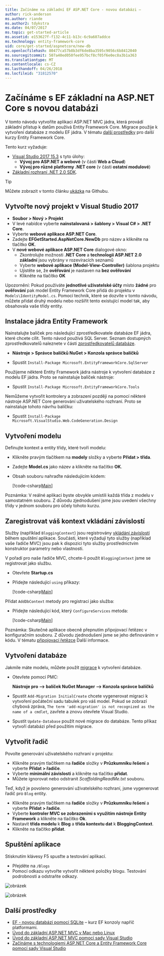 ```yaml
---
title: Začínáme na základní EF ASP.NET Core - novou databázi –
author: rick-anderson
ms.author: riande
ms.author2: tdykstra
ms.date: 04/07/2017
ms.topic: get-started-article
ms.assetid: e153627f-f132-4c11-b13c-6c9a607addce
ms.technology: entity-framework-core
uid: core/get-started/aspnetcore/new-db
ms.openlocfilehash: 80477ca57b8b3df6de8ba3595c9056c6b8412040
ms.sourcegitcommit: 507a40ed050fee957bcf8cf05f6e0ec8a3b1a363
ms.translationtype: MT
ms.contentlocale: cs-CZ
ms.lasthandoff: 04/26/2018
ms.locfileid: "31812570"
---
```

# <a name="getting-started-with-ef-core-on-aspnet-core-with-a-new-database"></a>Začínáme s EF základní na ASP.NET Core s novou databázi

V tomto návodu vytvoříte aplikaci ASP.NET MVC jádra, která provádí základní přístup k datům používá Entity Framework Core. Migrace použije k vytvoření databáze z modelu EF jádra. V tématu [další prostředky](#additional-resources) pro další kurzy Entity Framework Core.

Tento kurz vyžaduje:
* [Visual Studio 2017 15.3](https://www.visualstudio.com/downloads/) s tyto úlohy:
  * **Vývoj pro ASP.NET a webové** (v části **Web a Cloud**)
  * **Vývoj pro různé platformy .NET core** (v části **ostatní modulové**)
* [Základní rozhraní .NET 2.0 SDK](https://www.microsoft.com/net/download/core).

> [!TIP]  
> Můžete zobrazit v tomto článku [ukázka](https://github.com/aspnet/EntityFramework.Docs/tree/master/samples/core/GetStarted/AspNetCore/EFGetStarted.AspNetCore.NewDb) na Githubu.

## <a name="create-a-new-project-in-visual-studio-2017"></a>Vytvořte nový projekt v Visual Studio 2017

* **Soubor > Nový > Projekt**
* V levé nabídce vyberte **nainstalovaná > šablony > Visual C# > .NET Core**.
* Vyberte **webové aplikace ASP.NET Core**.
* Zadejte **EFGetStarted.AspNetCore.NewDb** pro název a klikněte na tlačítko **OK**.
* V **nové webové aplikace ASP.NET Core** dialogové okno:
  * Zkontrolujte možnosti **.NET Core** a **technologii ASP.NET 2.0 základní** jsou vybrány v rozevíracích seznamů
  * Vyberte **webové aplikace (Model-View-Controller)** šablona projektu
  * Ujistěte se, že **ověřování** je nastaven na **bez ověřování**
  * Klikněte na tlačítko **OK**

Upozornění: Pokud používáte **jednotlivé uživatelské účty** místo **žádné** pro **ověřování** pak model Entity Framework Core přidá do projektu v `Models\IdentityModel.cs`. Pomocí technik, které se dozvíte v tomto návodu, můžete přidat druhý modelu nebo rozšířit tento existující model tak, aby obsahovala vaše třídy entity.

## <a name="install-entity-framework-core"></a>Instalace jádra Entity Framework

Nainstalujte balíček pro následující zprostředkovatele databáze EF jádra, které chcete cílit. Tento návod používá SQL Server. Seznam dostupných zprostředkovatelů naleznete v části [zprostředkovatelů databáze](../../providers/index.md).

* **Nástroje > Správce balíčků NuGet > Konzola správce balíčků**

* Spustit `Install-Package Microsoft.EntityFrameworkCore.SqlServer`

Použijeme některé Entity Framework jádra nástroje k vytvoření databáze z modelu EF jádra. Proto se nainstaluje balíček nástroje:

* Spustit `Install-Package Microsoft.EntityFrameworkCore.Tools`

Nemůžeme vytvořit kontrolery a zobrazení později na pomocí některé nástroje ASP.NET Core generování uživatelského rozhraní. Proto se nainstaluje tohoto návrhu balíčku:

* Spustit `Install-Package Microsoft.VisualStudio.Web.CodeGeneration.Design`

## <a name="create-the-model"></a>Vytvoření modelu

Definujte kontext a entity třídy, které tvoří modelu:

* Klikněte pravým tlačítkem na **modely** složky a vyberte **Přidat > třída**.
* Zadejte **Model.cs** jako název a klikněte na tlačítko **OK**.
* Obsah souboru nahraďte následujícím kódem:

  [!code-csharp[Main](../../../../samples/core/GetStarted/AspNetCore/EFGetStarted.AspNetCore.NewDb/Models/Model.cs)]

Poznámka: V reálné aplikaci byste obvykle umístili každá třída z modelu v samostatném souboru. Z důvodu zjednodušení jsme jsou uvedení všechny třídy v jednom souboru pro účely tohoto kurzu.

## <a name="register-your-context-with-dependency-injection"></a>Zaregistrovat váš kontext vkládání závislostí

Služby (například `BloggingContext`) jsou registrovány [vkládání závislostí](http://docs.asp.net/en/latest/fundamentals/dependency-injection.html) během spuštění aplikace. Součásti, které vyžadují tyto služby (například vaše řadiče MVC) jsou pak k dispozici tyto služby prostřednictvím konstruktor parametry nebo vlastnosti.

V pořadí pro naše řadiče MVC, chcete-li použít `BloggingContext` jsme se registrovat jako službu.

* Otevřete **Startup.cs**
* Přidejte následující `using` příkazy:

  [!code-csharp[Main](../../../../samples/core/GetStarted/AspNetCore/EFGetStarted.AspNetCore.NewDb/Startup.cs#AddedUsings)]

Přidat `AddDbContext` metody pro registraci jako služba:

* Přidejte následující kód, který `ConfigureServices` metoda:

  [!code-csharp[Main](../../../../samples/core/GetStarted/AspNetCore/EFGetStarted.AspNetCore.NewDb/Startup.cs?name=ConfigureServices&highlight=7-8)]

Poznámka: Skutečné aplikace obecně přepnutím připojovací řetězec v konfiguračním souboru. Z důvodu zjednodušení jsme se jeho definováním v kódu. V tématu [připojovací řetězce](../../miscellaneous/connection-strings.md) Další informace.

## <a name="create-your-database"></a>Vytvoření databáze

Jakmile máte modelu, můžete použít [migrace](https://docs.microsoft.com/aspnet/core/data/ef-mvc/migrations#introduction-to-migrations) k vytvoření databáze.

* Otevřete pomocí PMC:

  **Nástroje pro –> balíček NuGet Manager –> Konzola správce balíčků**
* Spustit `Add-Migration InitialCreate` chcete vygenerovat migraci k vytvoření počáteční sadu tabulek pro váš model. Pokud se zobrazí chybová zpráva, `The term 'add-migration' is not recognized as the name of a cmdlet`, zavřete a znovu otevřete Visual Studio.
* Spustit `Update-Database` použít nové migrace do databáze. Tento příkaz vytvoří databázi před použitím migrace.

## <a name="create-a-controller"></a>Vytvořit řadič

Povolte generování uživatelského rozhraní v projektu:

* Klikněte pravým tlačítkem na **řadiče** složky v **Průzkumníku řešení** a vyberte **Přidat > řadiče**.
* Vyberte **minimální závislosti** a klikněte na tlačítko **přidat**.
* Můžete ignorovat nebo odstranit *ScaffoldingReadMe.txt* souboru.

Teď, když je povoleno generování uživatelského rozhraní, jsme vygenerovat řadič pro `Blog` entity.

* Klikněte pravým tlačítkem na **řadiče** složky v **Průzkumníku řešení** a vyberte **Přidat > řadiče**.
* Vyberte **kontroler MVC se zobrazeními s využitím nástroje Entity Framework** a klikněte na tlačítko **Ok**.
* Nastavit **třída modelu** k **Blog** a **třída kontextu dat** k **BloggingContext**.
* Klikněte na tlačítko **přidat**.


## <a name="run-the-application"></a>Spuštění aplikace

Stisknutím klávesy F5 spusťte a testování aplikací.

* Přejděte na `/Blogs`
* Pomocí odkazu vytvořte vytvořit některé položky blogu. Testování podrobnosti a odstraňte odkazy.

![obrázek](_static/create.png)

![obrázek](_static/index-new-db.png)

## <a name="additional-resources"></a>Další prostředky

* [EF - novou databázi pomocí SQLite](xref:core/get-started/netcore/new-db-sqlite) – kurz EF konzoly napříč platformami.
* [Úvod do základní ASP.NET MVC v Mac nebo Linux](https://docs.microsoft.com/aspnet/core/tutorials/first-mvc-app-xplat/index)
* [Úvod do základní ASP.NET MVC pomocí sady Visual Studio](https://docs.microsoft.com/aspnet/core/tutorials/first-mvc-app/index)
* [Začínáme s technologiemi ASP.NET Core a Entity Framework Core pomocí sady Visual Studio](https://docs.microsoft.com/aspnet/core/data/ef-mvc/index)
